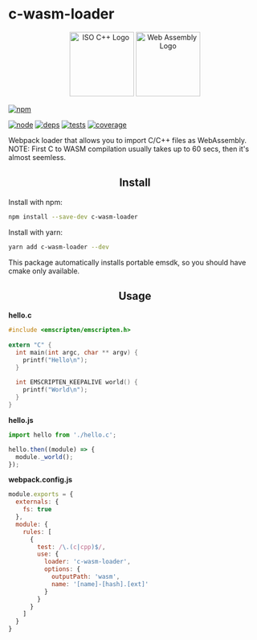 # c-wasm-loader

<div align="center">
<a title="By Jeremy Kratz (https://github.com/isocpp/logos) [Copyrighted free use], via Wikimedia Commons" href="https://commons.wikimedia.org/wiki/File%3AISO_C%2B%2B_Logo.svg"><img height="128" alt="ISO C++ Logo" src="https://upload.wikimedia.org/wikipedia/commons/thumb/1/18/ISO_C%2B%2B_Logo.svg/256px-ISO_C%2B%2B_Logo.svg.png"/></a>
<a title="By Carlos Baraza [CC0], via Wikimedia Commons" href="https://commons.wikimedia.org/wiki/File%3AWeb_Assembly_Logo.svg"><img height="128" alt="Web Assembly Logo" src="https://upload.wikimedia.org/wikipedia/commons/thumb/c/c6/Web_Assembly_Logo.svg/512px-Web_Assembly_Logo.svg.png"/></a>
</div>

[![npm][npm]][npm-url]

[![node][node]][node-url]
[![deps][deps]][deps-url]
[![tests][tests]][tests-url]
[![coverage][cover]][cover-url]

Webpack loader that allows you to import C/C++ files as WebAssembly.
NOTE: First C to WASM compilation usually takes up to 60 secs, then it's almost seemless.

<h2 align="center">Install</h2>

Install with npm:

```bash
npm install --save-dev c-wasm-loader
```

Install with yarn:

```bash
yarn add c-wasm-loader --dev
```

This package automatically installs portable emsdk, so you should have cmake only available.

<h2 align="center">Usage</h2>

**hello.c**
```c
#include <emscripten/emscripten.h>
 
extern "C" {
  int main(int argc, char ** argv) {
    printf("Hello\n");
  }
   
  int EMSCRIPTEN_KEEPALIVE world() {
    printf("World\n");
  }
}
```

**hello.js**
```js
import hello from './hello.c';

hello.then((module) => {
  module._world();
});
```

**webpack.config.js**
```js
module.exports = {
  externals: {
    fs: true
  },
  module: {
    rules: [
      {
        test: /\.(c|cpp)$/,
        use: {
          loader: 'c-wasm-loader',
          options: {
            outputPath: 'wasm',
            name: '[name]-[hash].[ext]'
          }
        }
      }
    ]
  }
}
```

[npm]: https://img.shields.io/npm/v/c-wasm-loader.svg
[npm-url]: https://www.npmjs.com/package/c-wasm-loader

[node]: https://img.shields.io/node/v/c-wasm-loader.svg
[node-url]: https://nodejs.org

[deps]: https://img.shields.io/david/yhaiovyi/c-wasm-loader.svg
[deps-url]: https://david-dm.org/yhaiovyi/c-wasm-loader

[tests]: https://img.shields.io/travis/yhaiovyi/c-wasm-loader/master.svg
[tests-url]: https://travis-ci.org/yhaiovyi/c-wasm-loader

[cover]: https://coveralls.io/repos/github/yhaiovyi/c-wasm-loader/badge.svg?branch=master
[cover-url]: https://coveralls.io/github/yhaiovyi/c-wasm-loader?branch=master
